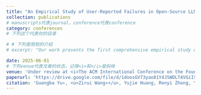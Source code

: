 ```yaml
---
title: "An Empirical Study of User-Reported Failures in Open-Source LLMs: Symptoms, Root Causes, and Lessons Learned"
collection: publications
# manuscripts代表journal，conference代表conference
category: conferences
# 下列这个代表你的目录

# # 下列是简短的介绍
# excerpt: "Our work presents the first comprehensive empirical study of open-source LLM failures, analyzing 706 real-world issues to reveal that crashes and incorrect functionality dominate, primarily caused by environment compatibility and configuration errors. The research contributes a publicly available dataset for future research."

date: 2025-06-01
# 下列venue代表文章的状态，记得<i>和</i>是斜体
venue: 'Under review at <i>The ACM International Conference on the Foundations of Software Engineering(FSE) 2026</i>'
paperurl: 'https://drive.google.com/file/d/1doosGV73yao81Y4JSWDLT4VGiISpUTPv/view?usp=sharing'
citation: 'Guangba Yu∗, <u>Zirui Wang∗</u>, Yujie Huang, Renyi Zhong, Yuedong Zhong, Yilun Wang and Michael R. Lyu†'
---
```

